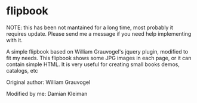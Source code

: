 flipbook
========
NOTE: this has been not mantained for a long time, most probably it requires update. Please send me a message if you need help implementing with it.

A simple flipbook based on William Grauvogel's jquery plugin, modified to fit my needs.
This flipbook shows some JPG images in each page, or it can contain simple HTML.
It is very useful for creating small books demos, catalogs, etc

Original author: William Grauvogel

Modified by me: Damian Kleiman
